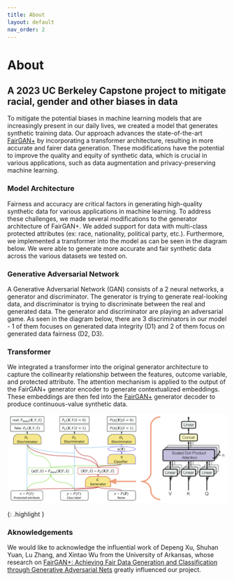 ```yaml
---
title: About
layout: default
nav_order: 2
---
```


# About
## A 2023 UC Berkeley Capstone project to mitigate racial, gender and other biases in data

To mitigate the potential biases in machine learning models that are increasingly present in our daily lives, we created a model that generates synthetic training data. Our approach advances the state-of-the-art [FairGAN+] by incorporating a transformer architecture, resulting in more accurate and fairer data generation. These modifications have the potential to improve the quality and equity of synthetic data, which is crucial in various applications, such as data augmentation and privacy-preserving machine learning.

### Model Architecture
Fairness and accuracy are critical factors in generating high-quality synthetic data for various applications in machine learning. To address these challenges, we made several modifications to the generator architecture of FairGAN+. We added support for data with multi-class protected attributes (ex: race, nationality, political party, etc.). Furthermore, we implemented a transformer into the model as can be seen in the diagram below. We were able to generate more accurate and fair synthetic data across the various datasets we tested on.

### Generative Adversarial Network
A Generative Adversarial Network (GAN) consists of a 2 neural networks, a generator and discriminator. The generator is trying to generate real-looking data, and discriminator is trying to discriminate between the real and generated data. The generator and discriminator are playing an adversarial game.
As seen in the diagram below, there are 3 discriminators in our model - 1 of them focuses on generated data integrity (D1) and 2 of them focus on generated data fairness (D2, D3).

### Transformer
We integrated a transformer into the original generator architecture to capture the collinearity relationship between the features, outcome variable, and protected attribute. The attention mechanism is applied to the output of the FairGAN+ generator encoder to generate contextualized embeddings. These embeddings are then fed into the [FairGAN+] generator decoder to produce continuous-value synthetic data.

![](fair_trans_gan_architecture.png)

{: .highlight }
### Aknowledgements
We would like to acknowledge the influential work of Depeng Xu, Shuhan Yuan, Lu Zhang, and Xintao Wu from the University of Arkansas, whose research on [FairGAN+: Achieving Fair Data Generation and Classification through Generative Adversarial Nets] greatly influenced our project.


[FairGAN+: Achieving Fair Data Generation and Classification through Generative Adversarial Nets]: https://ieeexplore.ieee.org/abstract/document/9006322?casa_token=rtdWVzSgLKoAAAAA:AMi_jcLYpcU-evETPjOU7z-NF7W6NVOBczeq01sPpEIzl8V_XcwMYeTqabxFM2AOwCYt2VA

[FairGAN+]: https://ieeexplore.ieee.org/abstract/document/9006322?casa_token=rtdWVzSgLKoAAAAA:AMi_jcLYpcU-evETPjOU7z-NF7W6NVOBczeq01sPpEIzl8V_XcwMYeTqabxFM2AOwCYt2VA
